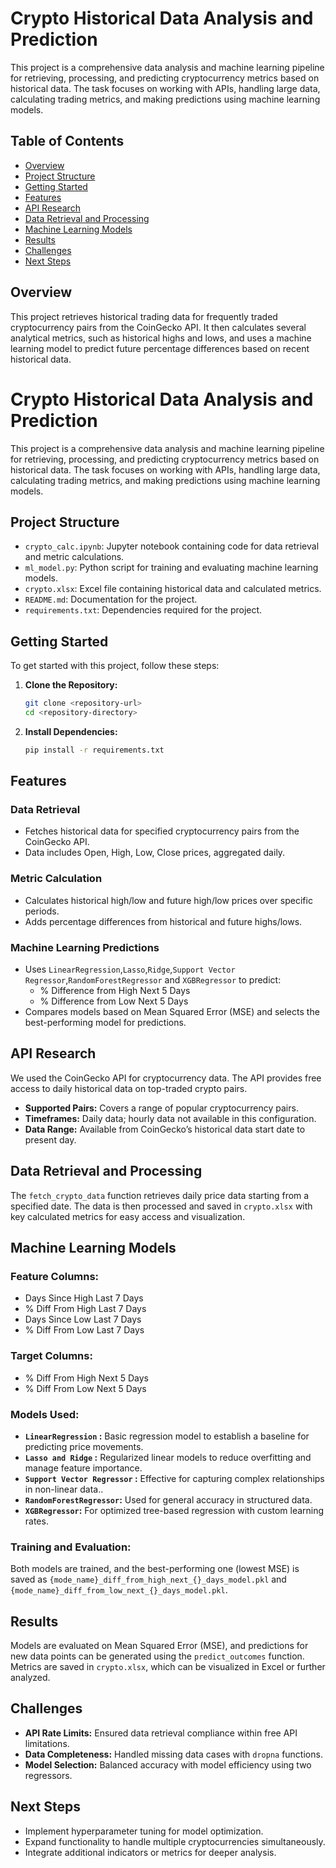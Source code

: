 # Crypto Historical Data Analysis and Prediction

This project is a comprehensive data analysis and machine learning pipeline for retrieving, processing, and predicting cryptocurrency metrics based on historical data. The task focuses on working with APIs, handling large data, calculating trading metrics, and making predictions using machine learning models.

## Table of Contents
- [Overview](#overview)
- [Project Structure](#project-structure)
- [Getting Started](#getting-started)
- [Features](#features)
- [API Research](#api-research)
- [Data Retrieval and Processing](#data-retrieval-and-processing)
- [Machine Learning Models](#machine-learning-models)
- [Results](#results)
- [Challenges](#challenges)
- [Next Steps](#next-steps)
## Overview
This project retrieves historical trading data for frequently traded cryptocurrency pairs from the CoinGecko API. It then calculates several analytical metrics, such as historical highs and lows, and uses a machine learning model to predict future percentage differences based on recent historical data.
# Crypto Historical Data Analysis and Prediction

This project is a comprehensive data analysis and machine learning pipeline for retrieving, processing, and predicting cryptocurrency metrics based on historical data. The task focuses on working with APIs, handling large data, calculating trading metrics, and making predictions using machine learning models.

## Project Structure
- `crypto_calc.ipynb`: Jupyter notebook containing code for data retrieval and metric calculations.
- `ml_model.py`: Python script for training and evaluating machine learning models.
- `crypto.xlsx`: Excel file containing historical data and calculated metrics.
- `README.md`: Documentation for the project.
- `requirements.txt`: Dependencies required for the project.

## Getting Started
To get started with this project, follow these steps:
1. **Clone the Repository:**
   ```bash
   git clone <repository-url>
   cd <repository-directory>

2. **Install Dependencies:**
    ```bash
    pip install -r requirements.txt


## Features
### Data Retrieval
- Fetches historical data for specified cryptocurrency pairs from the CoinGecko API.
- Data includes Open, High, Low, Close prices, aggregated daily.

### Metric Calculation
- Calculates historical high/low and future high/low prices over specific periods.
- Adds percentage differences from historical and future highs/lows.

### Machine Learning Predictions
- Uses `LinearRegression`,`Lasso`,`Ridge`,`Support Vector Regressor`,`RandomForestRegressor` and `XGBRegressor` to predict:
  - % Difference from High Next 5 Days
  - % Difference from Low Next 5 Days
- Compares models based on Mean Squared Error (MSE) and selects the best-performing model for predictions.

## API Research
We used the CoinGecko API for cryptocurrency data. The API provides free access to daily historical data on top-traded crypto pairs.

- **Supported Pairs:** Covers a range of popular cryptocurrency pairs.
- **Timeframes:** Daily data; hourly data not available in this configuration.
- **Data Range:** Available from CoinGecko’s historical data start date to present day.

## Data Retrieval and Processing
The `fetch_crypto_data` function retrieves daily price data starting from a specified date. The data is then processed and saved in `crypto.xlsx` with key calculated metrics for easy access and visualization.

## Machine Learning Models
### Feature Columns:
- Days Since High Last 7 Days
- % Diff From High Last 7 Days
- Days Since Low Last 7 Days
- % Diff From Low Last 7 Days

### Target Columns:
- % Diff From High Next 5 Days
- % Diff From Low Next 5 Days

### Models Used:
- **`LinearRegression` :** Basic regression model to establish a baseline for predicting price movements.
- **`Lasso and Ridge` :** Regularized linear models to reduce overfitting and manage feature importance.
- **`Support Vector Regressor` :** Effective for capturing complex relationships in non-linear data..
- **`RandomForestRegressor`:** Used for general accuracy in structured data.
- **`XGBRegressor`:** For optimized tree-based regression with custom learning rates.


### Training and Evaluation:
Both models are trained, and the best-performing one (lowest MSE) is saved as `{mode_name}_diff_from_high_next_{}_days_model.pkl` and `{mode_name}_diff_from_low_next_{}_days_model.pkl`.

## Results
Models are evaluated on Mean Squared Error (MSE), and predictions for new data points can be generated using the `predict_outcomes` function. Metrics are saved in `crypto.xlsx`, which can be visualized in Excel or further analyzed.

## Challenges
- **API Rate Limits:** Ensured data retrieval compliance within free API limitations.
- **Data Completeness:** Handled missing data cases with `dropna` functions.
- **Model Selection:** Balanced accuracy with model efficiency using two regressors.

## Next Steps
- Implement hyperparameter tuning for model optimization.
- Expand functionality to handle multiple cryptocurrencies simultaneously.
- Integrate additional indicators or metrics for deeper analysis.
